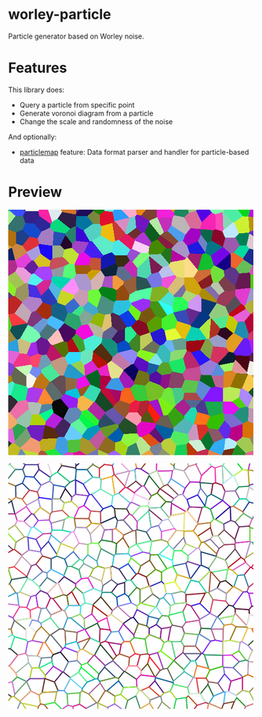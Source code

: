 
# worley-particle

Particle generator based on Worley noise.

# Features

This library does:

- Query a particle from specific point
- Generate voronoi diagram from a particle
- Change the scale and randomness of the noise

And optionally:

- [particlemap](PARTICLEMAP.md) feature: Data format parser and handler for particle-based data

# Preview

![tile](images/tile.png)

![voronoi](images/voronoi.png)

